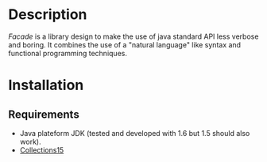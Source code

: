 Description
===========

_Facade_ is a library design to make the use of java standard API less verbose and boring. It combines the use of a "natural language" like syntax and functional programming techniques.

Installation
============

Requirements
------------

 * Java plateform JDK (tested and developed with 1.6 but 1.5 should also work).
 * [Collections15](http://collections15.sourceforge.net/index.html)

